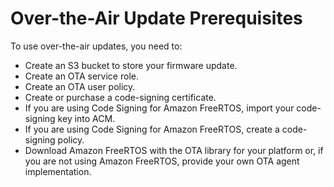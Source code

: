 # Over\-the\-Air Update Prerequisites<a name="ota-prereqs"></a>

To use over\-the\-air updates, you need to:
+ Create an S3 bucket to store your firmware update\.
+ Create an OTA service role\.
+ Create an OTA user policy\.
+ Create or purchase a code\-signing certificate\.
+ If you are using Code Signing for Amazon FreeRTOS, import your code\-signing key into ACM\.
+ If you are using Code Signing for Amazon FreeRTOS, create a code\-signing policy\.
+ Download Amazon FreeRTOS with the OTA library for your platform or, if you are not using Amazon FreeRTOS, provide your own OTA agent implementation\.